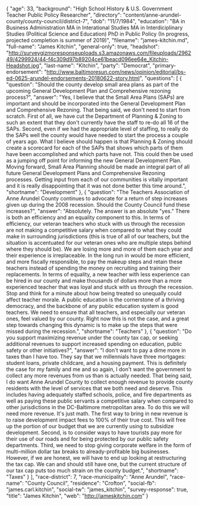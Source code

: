 {
  "age": 33,
  "background": "High School History & U.S. Government Teacher Public Policy Researcher",
  "directory": "content/anne-arundel-county/county-council/district-7",
  "dob": "11/7/1984",
  "education": "BA in Business Administration MA in Interational Studies MA in Interdiciplinary Studies (Political Science and Education) PhD in Public Policy (In progress, projected completion is summer of 2019)",
  "filename": "james-kitchin.md",
  "full-name": "James Kitchin",
  "general-only": true,
  "headshot": "http://surveygizmoresponseuploads.s3.amazonaws.com/fileuploads/296249/4299924/44-f4c309d97b89204ce61beacd096ee64e_Kitchin-Headshot.jpg",
  "last-name": "Kitchin",
  "party": "Democrat",
  "primary-endorsement": "http://www.baltimoresun.com/news/opinion/editorial/bs-ed-0625-arundel-endorsements-20180622-story.html",
  "questions": [
    {
      "question": "Should the county develop small area plans as part of the upcoming General Development Plan and Comprehensive rezoning process?",
      "answer": "Yes, I believe that the Small Area Plans (SAPs) are important and should be incorporated into the General Development Plan and Comprehensive Rezoning. That being said, we don't need to start from scratch. First of all, we have cut the Department of Planning & Zoning to such an extent that they don't currently have the staff to re-do all 16 of the SAPs. Second, even if we had the appropriate level of staffing, to really do the SAPs well the county would have needed to start the process a couple of years ago. What I believe should happen is that Planning & Zoning should create a scorecard for each of the SAPs that shows which parts of them have been accomplished and which parts have not. This could then be used as a jumping off point for informing the new General Development Plan. Moving forward, Small Area Planning should be made an integral part of all future General Development Plans and Comprehensive Rezoning processes. Getting input from each of our communities is vitally important and it is really disappointing that it was not done better this time around.",
      "shortname": "Development"
    },
    {
      "question": "The Teachers Association of Anne Arundel County continues to advocate for a return of step increases given up during the 2008 recession. Should the County Council fund these increases?",
      "answer": "Absolutely. The answer is an absolute \"yes.\" There is both an efficiency and an equality component to this. In terms of efficiency, our veteran teachers who stuck with us through the recession are not making a competitive salary when compared to what they could make in surrounding jurisdictions (this is true of all of our teachers, but the situation is accentuated for our veteran ones who are multiple steps behind where they should be). We are losing more and more of them each year and their experience is irreplaceable. In the long run in would be more efficient, and more fiscally responsible, to pay the makeup steps and retain these teachers instead of spending the money on recruiting and training their replacements. In terms of equality, a new teacher with less experience can be hired in our county and make thousands of dollars more than a more experienced teacher that was loyal and stuck with us through the recession. Stop and think for a minute about how being treated so unequally could affect teacher morale. A public education is the cornerstone of a thriving democracy, and the backbone of any public education system is good teachers. We need to ensure that all teachers, and especially our veteran ones, feel valued by our county. Right now this is not the case, and a great step towards changing this dynamic is to make up the steps that were missed during the recession.",
      "shortname": "Teachers"
    },
    {
      "question": "Do you support maximizing revenue under the county tax cap, or seeking additional revenues to support increased spending on education, public safety or other initiatives?",
      "answer": "I don't want to pay a dime more in taxes than I have too. They say that we millennials have three mortgages: student loans, private childcare, and a housing payment. This is definitely the case for my family and me and so again, I don't want the government to collect any more revenues from us than is actually needed. That being said, I do want Anne Arundel County to collect enough revenue to provide county residents with the level of services that we both need and deserve. This includes having adequately staffed schools, police, and fire departments as well as paying these public servants a competitive salary when compared to other jurisdictions in the DC-Baltimore metropolitan area. To do this we will need more revenue. It's just math. The first way to bring in new revenue is to raise development impact fees to 100% of their true cost. This will free up the portion of our budget that we are currently using to subsidize development. Second, is to consider ways to have tourists pay more for their use of our roads and for being protected by our public safety departments. Third, we need to stop giving corporate welfare in the form of multi-million dollar tax breaks to already-profitable big businesses. However, if we are honest, we will have to end up looking at restructuring the tax cap. We can and should still have one, but the current structure of our tax cap puts too much strain on the county budget.",
      "shortname": "Taxes"
    }
  ],
  "race-district": 7,
  "race-municipality": "Anne Arundel",
  "race-name": "County Council",
  "residence": "Crofton",
  "social-fb": "james.carl.kitchin",
  "social-tw": "james_kitchin",
  "survey-response": true,
  "title": "James Kitchin",
  "web": "http://jameskitchin.com"
}

